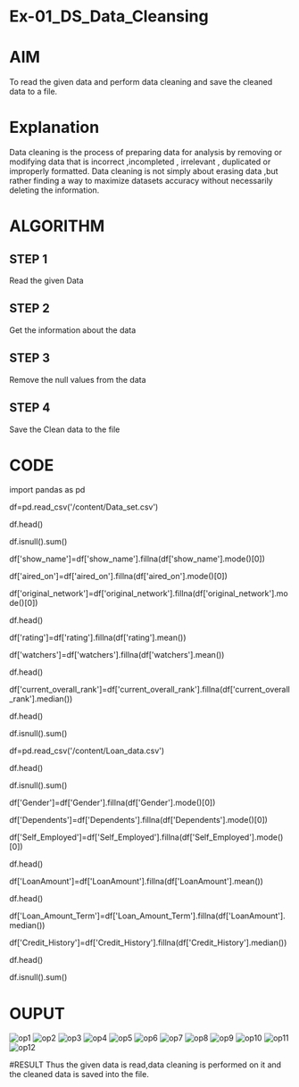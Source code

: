 # Ex-01_DS_Data_Cleansing
# AIM
To read the given data and perform data cleaning and save the cleaned data to a file.

# Explanation
Data cleaning is the process of preparing data for analysis by removing or modifying data that is incorrect ,incompleted , irrelevant , duplicated or improperly formatted. Data cleaning is not simply about erasing data ,but rather finding a way to maximize datasets accuracy without necessarily deleting the information.

# ALGORITHM
## STEP 1
Read the given Data

## STEP 2
Get the information about the data

## STEP 3
Remove the null values from the data

## STEP 4
Save the Clean data to the file

# CODE
import pandas as pd

df=pd.read_csv('/content/Data_set.csv')

df.head() 

df.isnull().sum()

df['show_name']=df['show_name'].fillna(df['show_name'].mode()[0])

df['aired_on']=df['aired_on'].fillna(df['aired_on'].mode()[0])

df['original_network']=df['original_network'].fillna(df['original_network'].mode()[0])

df.head()

df['rating']=df['rating'].fillna(df['rating'].mean())

df['watchers']=df['watchers'].fillna(df['watchers'].mean())

df.head()

df['current_overall_rank']=df['current_overall_rank'].fillna(df['current_overall_rank'].median())

df.head()

df.isnull().sum()

df=pd.read_csv('/content/Loan_data.csv')

df.head()

df.isnull().sum()

df['Gender']=df['Gender'].fillna(df['Gender'].mode()[0])

df['Dependents']=df['Dependents'].fillna(df['Dependents'].mode()[0])

df['Self_Employed']=df['Self_Employed'].fillna(df['Self_Employed'].mode()[0])

df.head()

df['LoanAmount']=df['LoanAmount'].fillna(df['LoanAmount'].mean())

df.head()

df['Loan_Amount_Term']=df['Loan_Amount_Term'].fillna(df['LoanAmount'].median())

df['Credit_History']=df['Credit_History'].fillna(df['Credit_History'].median())

df.head()

df.isnull().sum()

# OUPUT
![op1](https://user-images.githubusercontent.com/112301582/226176454-3e1b37ea-54d3-4c16-9102-e75b34ecf6aa.png)
![op2](https://user-images.githubusercontent.com/112301582/226176520-88a9f6f8-81f7-48bd-bc8c-b8eb4fd8bf75.png)
![op3](https://user-images.githubusercontent.com/112301582/226176531-f922bd6f-1bc5-4655-a6fa-51ba2ca8c380.png)
![op4](https://user-images.githubusercontent.com/112301582/226177262-31f8f842-cc62-44aa-8e13-745fa5051a66.png)
![op5](https://user-images.githubusercontent.com/112301582/226176548-a67711f9-85be-4631-9f5e-d664971314dd.png)
![op6](https://user-images.githubusercontent.com/112301582/226176560-fe2d657f-f933-4a02-81bd-98d580d0befc.png)
![op7](https://user-images.githubusercontent.com/112301582/226177279-ab9e8226-d4d9-4e93-a72d-c86b9b13d97f.png)
![op8](https://user-images.githubusercontent.com/112301582/226176984-fc268bb7-c404-4502-a415-84678fa74031.png)
![op9](https://user-images.githubusercontent.com/112301582/226176990-900d024d-e703-4287-9eae-0370c7fce4da.png)
![op10](https://user-images.githubusercontent.com/112301582/226176995-f9495626-3105-4dce-8774-ea64689a7c74.png)
![op11](https://user-images.githubusercontent.com/112301582/226177422-ba559bb6-69c8-4689-b61f-1ff15c45619c.png)
![op12](https://user-images.githubusercontent.com/112301582/226177010-8501c40e-ae78-4331-9cd7-1250363e2824.png)

#RESULT
Thus the given data is read,data cleaning is performed on it and the cleaned data is saved into the file.







